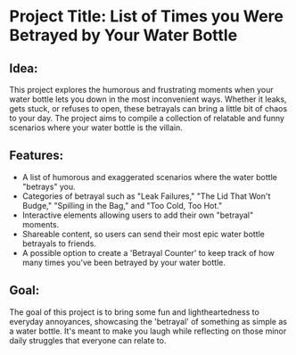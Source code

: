 # Project Title: List of Times you Were Betrayed by Your Water Bottle

## Idea:
This project explores the humorous and frustrating moments when your water bottle lets you down in the most inconvenient ways. Whether it leaks, gets stuck, or refuses to open, these betrayals can bring a little bit of chaos to your day. The project aims to compile a collection of relatable and funny scenarios where your water bottle is the villain.

## Features:
- A list of humorous and exaggerated scenarios where the water bottle "betrays" you.
- Categories of betrayal such as "Leak Failures," "The Lid That Won't Budge," "Spilling in the Bag," and "Too Cold, Too Hot."
- Interactive elements allowing users to add their own "betrayal" moments.
- Shareable content, so users can send their most epic water bottle betrayals to friends.
- A possible option to create a 'Betrayal Counter' to keep track of how many times you've been betrayed by your water bottle.

## Goal:
The goal of this project is to bring some fun and lightheartedness to everyday annoyances, showcasing the 'betrayal' of something as simple as a water bottle. It's meant to make you laugh while reflecting on those minor daily struggles that everyone can relate to.